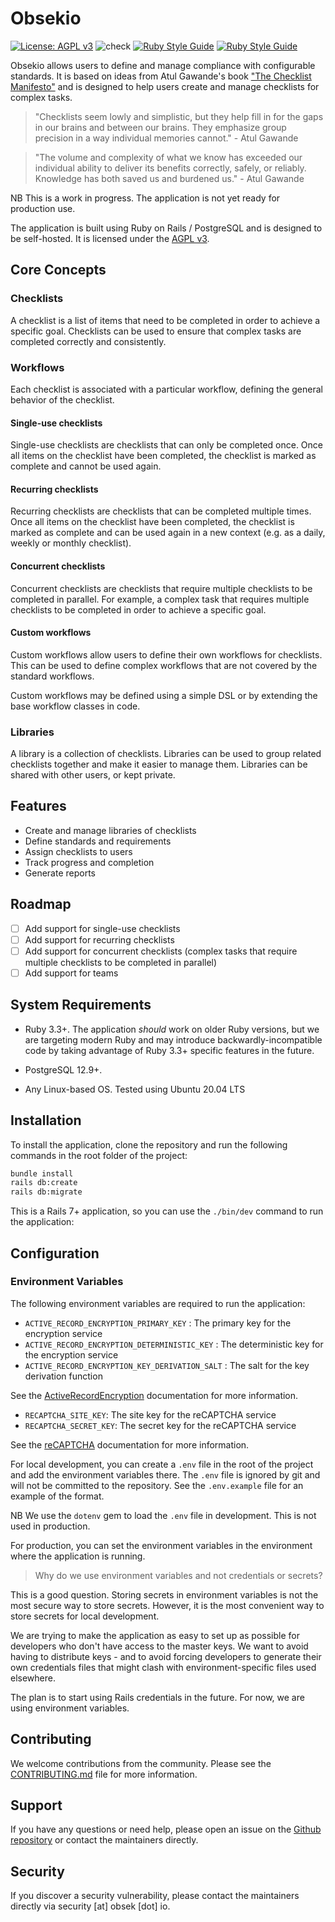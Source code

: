 # Obsekio

[![License: AGPL v3](https://img.shields.io/badge/License-AGPL_v3-blue.svg)](https://www.gnu.org/licenses/agpl-3.0)
![check](https://github.com/EventideSystems/obsekio/actions/workflows/check.yml/badge.svg)
[![Ruby Style Guide](https://img.shields.io/badge/code_style-rubocop-brightgreen.svg)](https://github.com/rubocop/rubocop)
[![Ruby Style Guide](https://img.shields.io/badge/code_style-community-brightgreen.svg)](https://rubystyle.guide)

Obsekio allows users to define and manage compliance with configurable standards. It is based on ideas from Atul Gawande's book ["The Checklist Manifesto"](https://atulgawande.com/book/the-checklist-manifesto/) and is designed to help users create and manage checklists for complex tasks.

> "Checklists seem lowly and simplistic, but they help fill in for the gaps in our brains and between our brains. They emphasize group precision in a way individual memories cannot." - Atul Gawande


> "The volume and complexity of what we know has exceeded our individual ability to deliver its benefits correctly, safely, or reliably. Knowledge has both saved us and burdened us." - Atul Gawande

NB This is a work in progress. The application is not yet ready for production use.

The application is built using Ruby on Rails / PostgreSQL and is designed to be self-hosted. It is licensed under the [AGPL v3](https://www.gnu.org/licenses/agpl-3.0).

## Core Concepts

### Checklists

A checklist is a list of items that need to be completed in order to achieve a specific goal. Checklists can be used to ensure that complex tasks are completed correctly and consistently.

### Workflows

Each checklist is associated with a particular workflow, defining the general behavior of the checklist.

#### Single-use checklists

Single-use checklists are checklists that can only be completed once. Once all items on the checklist have been completed, the checklist is marked as complete and cannot be used again.

#### Recurring checklists

Recurring checklists are checklists that can be completed multiple times. Once all items on the checklist have been completed, the checklist is marked as complete and can be used again in a new context (e.g. as a daily, weekly or monthly checklist).

#### Concurrent checklists

Concurrent checklists are checklists that require multiple checklists to be completed in parallel. For example, a complex task that requires multiple checklists to be completed in order to achieve a specific goal.

#### Custom workflows

Custom workflows allow users to define their own workflows for checklists. This can be used to define complex workflows that are not covered by the standard workflows.

Custom workflows may be defined using a simple DSL or by extending the base workflow classes in code.

### Libraries

A library is a collection of checklists. Libraries can be used to group related checklists together and make it easier to manage them. Libraries can be shared with other users, or kept private.

## Features

- Create and manage libraries of checklists
- Define standards and requirements
- Assign checklists to users
- Track progress and completion
- Generate reports

## Roadmap

- [ ] Add support for single-use checklists
- [ ] Add support for recurring checklists
- [ ] Add support for concurrent checklists (complex tasks that require multiple checklists to be completed in parallel)
- [ ] Add support for teams

## System Requirements

- Ruby 3.3+. The application _should_ work on older Ruby versions, but we are targeting modern Ruby and may introduce backwardly-incompatible code by taking advantage of Ruby 3.3+ specific features in the future.

- PostgreSQL 12.9+.

- Any Linux-based OS. Tested using Ubuntu 20.04 LTS

## Installation

To install the application, clone the repository and run the following commands in the root folder of the project:

```bash
bundle install
rails db:create
rails db:migrate
```

This is a Rails 7+ application, so you can use the `./bin/dev` command to run the application:

## Configuration

### Environment Variables

The following environment variables are required to run the application:

- `ACTIVE_RECORD_ENCRYPTION_PRIMARY_KEY` : The primary key for the encryption service
- `ACTIVE_RECORD_ENCRYPTION_DETERMINISTIC_KEY` : The deterministic key for the encryption service
- `ACTIVE_RECORD_ENCRYPTION_KEY_DERIVATION_SALT` : The salt for the key derivation function

See the [ActiveRecordEncryption](https://edgeguides.rubyonrails.org/active_record_encryption.html#setup) documentation for more information.

- `RECAPTCHA_SITE_KEY`: The site key for the reCAPTCHA service
- `RECAPTCHA_SECRET_KEY`: The secret key for the reCAPTCHA service

See the [reCAPTCHA](https://github.com/ambethia/recaptcha/?tab=readme-ov-file#obtaining-a-key) documentation for more information.

For local development, you can create a `.env` file in the root of the project and add the environment variables there. The `.env` file is ignored by git and will not be committed to the repository. See the `.env.example` file for an example of the format.

NB We use the `dotenv` gem to load the `.env` file in development. This is not used in production.

For production, you can set the environment variables in the environment where the application is running.

> Why do we use environment variables and not credentials or secrets?

This is a good question. Storing secrets in environment variables is not the most secure way to store secrets. However, it is the most convenient way to store secrets for local development.

We are trying to make the application as easy to set up as possible for developers who don't have access to the master keys. We want to avoid having to distribute keys - and to avoid forcing developers to generate their own credentials files that might clash with environment-specific files used elsewhere.

The plan is to start using Rails credentials in the future. For now, we are using environment variables.

## Contributing

We welcome contributions from the community. Please see the [CONTRIBUTING.md](CONTRIBUTING.md) file for more information.

## Support

If you have any questions or need help, please open an issue on the [Github repository](https://github.com/EventideSystems/obsekio) or contact the maintainers directly.

## Security

If you discover a security vulnerability, please contact the maintainers directly via security [at] obsek [dot] io.


